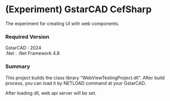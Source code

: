 ﻿# (Experiment) GstarCAD CefSharp
The experiment for creating UI with web components.

### Required Version
GstarCAD : 2024 <br/>
.Net : .Net Framework 4.8

### Summary
This project builds the class library "WebViewTestingProject.dll". After build process,
you can load it by NETLOAD command at your GstarCAD.

After loading dll, web api server will be set.